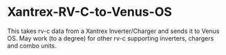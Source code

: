 # Xantrex-RV-C-to-Venus-OS
This takes rv-c data from a Xantrex Inverter/Charger and sends it to Venus OS.  May work (to a degree) for other rv-c supporting inverters, chargers and combo units.
